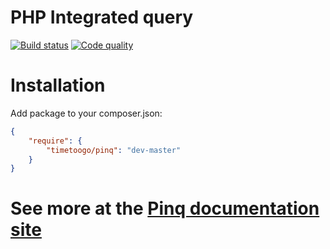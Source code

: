 PHP Integrated query
====================
[![Build status](https://api.travis-ci.org/TimeToogo/Pinq.png)](https://travis-ci.org/TimeToogo/Pinq)
[![Code quality](https://scrutinizer-ci.com/g/TimeToogo/Pinq/badges/quality-score.png?s=ddce8f86d3192ab4ca1134aa98e17ab7340014f7)](https://scrutinizer-ci.com/g/TimeToogo/Pinq)


Installation
============
Add package to your composer.json:
```json
{
    "require": {
        "timetoogo/pinq": "dev-master"
    }
}
```

See more at the [Pinq documentation site](http://timetoogo.github.io/Pinq/)
===========================================================================
